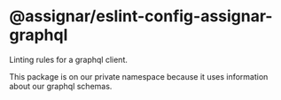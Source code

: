 # @assignar/eslint-config-assignar-graphql

Linting rules for a graphql client.

This package is on our private namespace because it uses information about our graphql schemas.
